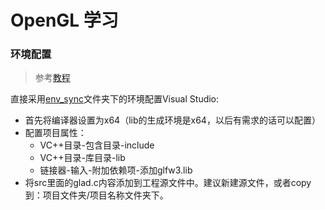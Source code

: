# OpenGL 学习

### 环境配置

> 参考[教程](https://learnopengl-cn.github.io/01%20Getting%20started/01%20OpenGL/)

直接采用[env_sync](.\env_sync)文件夹下的环境配置Visual Studio:

- 首先将编译器设置为x64（lib的生成环境是x64，以后有需求的话可以配置）
- 配置项目属性：
  - VC++目录-包含目录-include
  - VC++目录-库目录-lib
  - 链接器-输入-附加依赖项-添加glfw3.lib
- 将src里面的glad.c内容添加到工程源文件中。建议新建源文件，或者copy到：项目文件夹/项目名称文件夹下。

